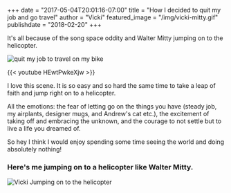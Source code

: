 +++
date = "2017-05-04T20:01:16-07:00"
title = "How I decided to quit my job and go travel"
author = "Vicki"
featured_image = "/img/vicki-mitty.gif"
publishdate = "2018-02-20"
+++

It's all because of the song space oddity and Walter Mitty jumping on to the
helicopter.<!--more-->

![quit my job to travel on my bike](/img/Whynot.png)

{{< youtube HEwtPwkeXjw >}}

I love this scene. It is so easy and so hard the same time to take a leap of faith and jump right on to a helicopter. 


All the emotions: the fear of letting go on the things you have (steady job, my airplants, designer mugs, and Andrew's cat etc.), the excitement of taking off and embracing the unknown, and the courage to not settle but to live a life you dreamed of. 

So hey I think I would enjoy spending some
time seeing the world and doing absolutely nothing!


### Here's me jumping on to a helicopter like Walter Mitty.


![Vicki Jumping on to the helicopter](/img/vicki-mitty.gif)
